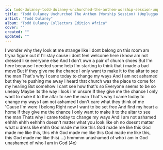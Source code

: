 ```yaml
---
id: todd-dulaney-todd-dulaney-unchurched-the-anthem-worship-session-unplugged
title: "Todd Dulaney Unchurched The Anthem (Worship Session) (Unplugged)"
artist: "Todd Dulaney"
album: "Todd Dulaney Collectors Edition Africa"
cover: ""
created: ""
updated: ""
---
```


I wonder why they look at me strange
like i dont belong on this room
am tryna figure out if I'll stay
cause i dont feel welcome here
i know am not dressed like everyone else
And I don't own a pair of church shoes
But I'm here because I needed some help
I'm starting to think that i made a bad move
But if they give me the chance
I only want to make it to the altar to see the man
That's why I came today to change my ways
And I am not ashamed but they're pushing me away
I heard that church was the place to come for my healing
But somehow I cant see how that's so
Everyone seems to be so uneasy
Maybe its the way I look i'm unsure
If they give me the chance
I only want to make it to the altar to see the man
That's why I came today to change my ways
I am not ashamed
I don't care what they think of me
'Cause I'm were I belong
Right now I want to be set free
And find my heart a home
If they give me the chance
I only want to make it to the altar to see the man
Thats why I came today to change my ways
And I am not ashamed
ehhhh ehhh eehhhh
doesn't matter what you look like oh no
doesnt matter what u dress like
ehhh
God made me like this
God made me like this
God made me like this, this ehh
God made me like this
God made me like this, this
God made me like this(....)
hmmmm
unashamed of who i am in God
unashamed of who I am in God (4x)